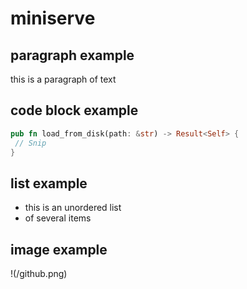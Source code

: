 # miniserve

## paragraph example

this is a paragraph of text

## code block example

```rust
pub fn load_from_disk(path: &str) -> Result<Self> {
 // Snip
}
```

## list example

- this is an unordered list
- of several items

## image example

!(/github.png)
